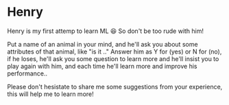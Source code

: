 # Henry

Henry is my first attemp to learn ML 😆 So don't be too rude with him!

Put a name of an animal in your mind, and he'll ask you about some attributes of that animal, like "is it .."
Answer him as Y for (yes) or N for (no),
if he loses, he'll ask you some question to learn more and he'll insist you to play again with him, and each time he'll learn more and improve his performance..

Please don't hesistate to share me some suggestions from your experience, this will help me to learn more!
